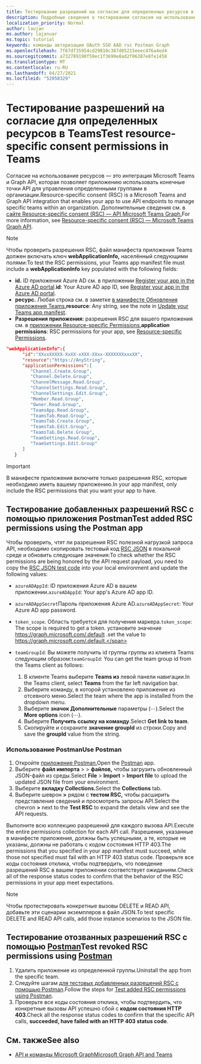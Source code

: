 ```yaml
---
title: Тестирование разрешений на согласие для определенных ресурсов в Teams
description: Подробные сведения о тестировании согласия на использование ресурсов в Teams с помощью postman
localization_priority: Normal
author: laujan
ms.author: lajanuar
ms.topic: tutorial
keywords: команды авторизации OAuth SSO AAD rsc Postman Graph
ms.openlocfilehash: 7f67df35954cd29810c387d05215eeec476a4ed4
ms.sourcegitcommit: a732789190f59ec1f3699e8ad2f06387e8fe1458
ms.translationtype: MT
ms.contentlocale: ru-RU
ms.lasthandoff: 04/27/2021
ms.locfileid: "52058329"
---
```

# <a name="test-resource-specific-consent-permissions-in-teams"></a><span data-ttu-id="dc35e-104">Тестирование разрешений на согласие для определенных ресурсов в Teams</span><span class="sxs-lookup"><span data-stu-id="dc35e-104">Test resource-specific consent permissions in Teams</span></span>

<span data-ttu-id="dc35e-105">Согласие на использование ресурсов — это интеграция Microsoft Teams и Graph API, которая позволяет приложению использовать конечные точки API для управления определенными группами в организации.</span><span class="sxs-lookup"><span data-stu-id="dc35e-105">Resource-specific consent (RSC) is a Microsoft Teams and Graph API integration that enables your app to use API endpoints to manage specific teams within an organization.</span></span> <span data-ttu-id="dc35e-106">Дополнительные сведения см. в [сайте Resource-specific consent (RSC) — API Microsoft Teams Graph.](resource-specific-consent.md)</span><span class="sxs-lookup"><span data-stu-id="dc35e-106">For more information, see [Resource-specific consent (RSC) — Microsoft Teams Graph API](resource-specific-consent.md).</span></span>

> [!NOTE]
> <span data-ttu-id="dc35e-107">Чтобы проверить разрешения RSC, файл манифеста приложения Teams должен включать ключ **webApplicationInfo,** населённый следующими полями:</span><span class="sxs-lookup"><span data-stu-id="dc35e-107">To test the RSC permissions, your Teams app manifest file must include a **webApplicationInfo** key populated with the following fields:</span></span>
>
> - <span data-ttu-id="dc35e-108">**id.** ID приложения Azure AD см. в приложении [Register your app in the Azure AD portal](resource-specific-consent.md#register-your-app-with-microsoft-identity-platform-via-the-azure-ad-portal).</span><span class="sxs-lookup"><span data-stu-id="dc35e-108">**id**: Your Azure AD app ID, see [Register your app in the Azure AD portal](resource-specific-consent.md#register-your-app-with-microsoft-identity-platform-via-the-azure-ad-portal).</span></span>
> - <span data-ttu-id="dc35e-109">**ресурс.** Любая строка см. в заметке [в манифесте Обновления приложения Teams.](resource-specific-consent.md#update-your-teams-app-manifest)</span><span class="sxs-lookup"><span data-stu-id="dc35e-109">**resource**: Any string, see the note in  [Update your Teams app manifest](resource-specific-consent.md#update-your-teams-app-manifest).</span></span>
> - <span data-ttu-id="dc35e-110">**Разрешения приложения:** разрешения RSC для вашего приложения см. в [приложении Resource-specific Permissions.](resource-specific-consent.md#resource-specific-permissions)</span><span class="sxs-lookup"><span data-stu-id="dc35e-110">**application permissions**: RSC permissions for  your app, see [Resource-specific Permissions](resource-specific-consent.md#resource-specific-permissions).</span></span>

```json
"webApplicationInfo":{
      "id":"XXxxXXXXX-XxXX-xXXX-XXxx-XXXXXXXxxxXX",
      "resource":"https://AnyString",
      "applicationPermissions":[
         "Channel.Create.Group",
         "Channel.Delete.Group",
         "ChannelMessage.Read.Group",
         "ChannelSettings.Read.Group",
         "ChannelSettings.Edit.Group",
         "Member.Read.Group",
         "Owner.Read.Group",
         "TeamsApp.Read.Group",
         "TeamsTab.Read.Group",
         "TeamsTab.Create.Group",
         "TeamsTab.Edit.Group",
         "TeamsTab.Delete.Group",
         "TeamSettings.Read.Group",
         "TeamSettings.Edit.Group"
      ]
   }
```

> [!IMPORTANT]
> <span data-ttu-id="dc35e-111">В манифесте приложения включите только разрешения RSC, которые необходимо иметь вашему приложению.</span><span class="sxs-lookup"><span data-stu-id="dc35e-111">In your app manifest, only include the RSC permissions that you want your app to have.</span></span>

## <a name="test-added-rsc-permissions-using-the-postman-app"></a><span data-ttu-id="dc35e-112">Тестирование добавленных разрешений RSC с помощью приложения Postman</span><span class="sxs-lookup"><span data-stu-id="dc35e-112">Test added RSC permissions using the Postman app</span></span>

<span data-ttu-id="dc35e-113">Чтобы проверить, чтят ли разрешения RSC полезной нагрузкой запроса API, необходимо скопировать тестовый код [RSC JSON](test-rsc-json-file.md) в локальной среде и обновить следующие значения:</span><span class="sxs-lookup"><span data-stu-id="dc35e-113">To check whether the RSC permissions are being honored by the API request payload, you need to copy the [RSC JSON test code](test-rsc-json-file.md) into your local environment and update the following values:</span></span>

* <span data-ttu-id="dc35e-114">`azureADAppId`: ID приложения Azure AD в вашем приложении.</span><span class="sxs-lookup"><span data-stu-id="dc35e-114">`azureADAppId`: Your app's Azure AD app ID.</span></span>
* <span data-ttu-id="dc35e-115">`azureADAppSecret`Пароль приложения Azure AD.</span><span class="sxs-lookup"><span data-stu-id="dc35e-115">`azureADAppSecret`: Your Azure AD app password.</span></span>
* <span data-ttu-id="dc35e-116">`token_scope`. Область требуется для получения маркера.</span><span class="sxs-lookup"><span data-stu-id="dc35e-116">`token_scope`: The scope is required to get a token.</span></span> <span data-ttu-id="dc35e-117">установите значение https://graph.microsoft.com/.default .</span><span class="sxs-lookup"><span data-stu-id="dc35e-117">set the value to https://graph.microsoft.com/.default.</span></span>
* <span data-ttu-id="dc35e-118">`teamGroupId`: Вы можете получить id группы группы из клиента Teams следующим образом:</span><span class="sxs-lookup"><span data-stu-id="dc35e-118">`teamGroupId`: You can get the team group id from the Teams client as follows:</span></span>

    1. <span data-ttu-id="dc35e-119">В клиенте Teams выберите **Teams из** левой панели навигации.</span><span class="sxs-lookup"><span data-stu-id="dc35e-119">In the Teams client, select **Teams** from the far left navigation bar.</span></span>
    2. <span data-ttu-id="dc35e-120">Выберите команду, в которой установлено приложение из отсевного меню.</span><span class="sxs-lookup"><span data-stu-id="dc35e-120">Select the team where the app is installed from the dropdown menu.</span></span>
    3. <span data-ttu-id="dc35e-121">Выберите **значок Дополнительные** параметры (&#8943;).</span><span class="sxs-lookup"><span data-stu-id="dc35e-121">Select the **More options** icon (&#8943;).</span></span>
    4. <span data-ttu-id="dc35e-122">Выберите **Получить ссылку на команду**.</span><span class="sxs-lookup"><span data-stu-id="dc35e-122">Select **Get link to team**.</span></span> 
    5. <span data-ttu-id="dc35e-123">Скопируйте и сохраните **значение groupId** из строки.</span><span class="sxs-lookup"><span data-stu-id="dc35e-123">Copy and save the **groupId** value from the string.</span></span>

### <a name="use-postman"></a><span data-ttu-id="dc35e-124">Использование Postman</span><span class="sxs-lookup"><span data-stu-id="dc35e-124">Use Postman</span></span>

1. <span data-ttu-id="dc35e-125">Откройте [приложение Postman.](https://www.postman.com)</span><span class="sxs-lookup"><span data-stu-id="dc35e-125">Open the [Postman](https://www.postman.com) app.</span></span>
2. <span data-ttu-id="dc35e-126">Выберите **файл импорта**  >    >  **файлов,** чтобы загрузить обновленный JSON-файл из среды.</span><span class="sxs-lookup"><span data-stu-id="dc35e-126">Select **File** > **Import** > **Import file** to upload the updated JSON file from your environment.</span></span>  
3. <span data-ttu-id="dc35e-127">Выберите **вкладку Collections.**</span><span class="sxs-lookup"><span data-stu-id="dc35e-127">Select the **Collections** tab.</span></span> 
4. <span data-ttu-id="dc35e-128">Выберите шеврон **>** рядом с **тестом RSC,** чтобы расширить представление сведений и просмотреть запросы API.</span><span class="sxs-lookup"><span data-stu-id="dc35e-128">Select the chevron **>** next to the **Test RSC** to expand the details view and see the API requests.</span></span>

<span data-ttu-id="dc35e-129">Выполните всю коллекцию разрешений для каждого вызова API.</span><span class="sxs-lookup"><span data-stu-id="dc35e-129">Execute the entire permissions collection for each API call.</span></span> <span data-ttu-id="dc35e-130">Разрешения, указанные в манифесте приложения, должны быть успешными, а те, которые не указаны, должны не работать с кодом состояния HTTP 403.</span><span class="sxs-lookup"><span data-stu-id="dc35e-130">The permissions that you specified in your app manifest must succeed, while those not specified must fail with an HTTP 403 status code.</span></span> <span data-ttu-id="dc35e-131">Проверьте все коды состояния отклика, чтобы подтвердить, что поведение разрешений RSC в вашем приложении соответствует ожиданиям.</span><span class="sxs-lookup"><span data-stu-id="dc35e-131">Check all of the response status codes to confirm that the behavior of the RSC permissions in your app meet expectations.</span></span>

> [!NOTE]
> <span data-ttu-id="dc35e-132">Чтобы протестировать конкретные вызовы DELETE и READ API, добавьте эти сценарии экземпляров в файл JSON.</span><span class="sxs-lookup"><span data-stu-id="dc35e-132">To test specific DELETE and READ API calls, add those instance scenarios to the JSON file.</span></span>

## <a name="test-revoked-rsc-permissions-using-postman"></a><span data-ttu-id="dc35e-133">Тестирование отозванных разрешений RSC с помощью [Postman](https://www.postman.com/)</span><span class="sxs-lookup"><span data-stu-id="dc35e-133">Test revoked RSC permissions using [Postman](https://www.postman.com/)</span></span>

1. <span data-ttu-id="dc35e-134">Удалить приложение из определенной группы.</span><span class="sxs-lookup"><span data-stu-id="dc35e-134">Uninstall the app from the specific team.</span></span>
2. <span data-ttu-id="dc35e-135">Следуйте шагам [для тестовых добавленных разрешений RSC с помощью Postman](#test-added-rsc-permissions-using-the-postman-app).</span><span class="sxs-lookup"><span data-stu-id="dc35e-135">Follow the steps for [Test added RSC permissions using Postman](#test-added-rsc-permissions-using-the-postman-app).</span></span>
3. <span data-ttu-id="dc35e-136">Проверьте все коды состояния отклика, чтобы подтвердить, что конкретные вызовы API успешно сбой с **кодом состояния HTTP 403**.</span><span class="sxs-lookup"><span data-stu-id="dc35e-136">Check all the response status codes to confirm that the specific API calls, **succeeded, have failed with an HTTP 403 status code**.</span></span>

## <a name="see-also"></a><span data-ttu-id="dc35e-137">См. также</span><span class="sxs-lookup"><span data-stu-id="dc35e-137">See also</span></span>

- [<span data-ttu-id="dc35e-138">API и команды Microsoft Graph</span><span class="sxs-lookup"><span data-stu-id="dc35e-138">Microsoft Graph API and Teams</span></span>](/graph/api/resources/teams-api-overview?view=graph-rest-1.0&preserve-view=true)

